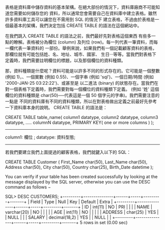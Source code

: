 表格是資料庫中儲存資料的基本架構。在絕大部份的情況下，資料庫廠商不可能知道您需要如何儲存您的 資料，所以通常您會需要自己在資料庫中建立表格。雖然許多資料庫工具可以讓您在不需用到 SQL 的情況下 建立表格，不過由於表格是一個最基本的架構，我們決定包括 CREATE TABLE 的語法在這個網站中。

在我們跳入 CREATE TABLE 的語法之前，我們最好先對表格這個東西 有些多一點的瞭解。表格被分為欄位 (column) 及列位 (row)。每一列代表一筆資料，而每一欄代表一筆資料的 一部份。舉例來說，如果我們有一個記載顧客資料的表格，那欄位就有可能包括姓、名、地址、城市、國家、 生日‧‧‧等等。當我們對表格下定義時，我們需要註明欄位的標題，以及那個欄位的資料種類。

那，資料種類是什麼呢？資料可能是以許多不同的形式存在的。它可能是一個整數 (例如 1)，、一個實數 (例如 0.55)、一個字串 (例如 'sql')、一個日期/時間 (例如 '2000-JAN-25 03:22:22')、或甚至是 以二進法 (binary) 的狀態存在。當我們在對一個表格下定義時，我們需要對每一個欄位的資料種類下定義。 (例如 '姓' 這個欄位的資料種類是 char(50)──代表這是一個 50 個字元的字串)。我們需要注意的一點是 不同的資料庫有不同的資料種類，所以在對表格做出定義之前最好先參考一下資料庫本身的說明。
CREATE TABLE 的語法是：

CREATE TABLE table_name(
   column1 datatype,
   column2 datatype,
   column3 datatype,
   .....
   columnN datatype,
   PRIMARY KEY( one or more columns )
);

-----
column1: 欄位 ;
datatype: 資料型態;

----



若我們要建立我們上面提過的顧客表格，我們就鍵入以下的 SQL：

CREATE TABLE Customer
(
	First_Name char(50),
	Last_Name char(50),
	Address char(50),
	City char(50),
	Country char(25),
	Birth_Date datetime
);



You can verify if your table has been created successfully by looking at the message displayed by the SQL server, 
otherwise you can use the DESC command as follows −

SQL> DESC CUSTOMERS;
+---------+---------------+------+-----+---------+-------+
| Field   | Type          | Null | Key | Default | Extra |
+---------+---------------+------+-----+---------+-------+
| ID      | int(11)       | NO   | PRI |         |       |
| NAME    | varchar(20)   | NO   |     |         |       |
| AGE     | int(11)       | NO   |     |         |       |
| ADDRESS | char(25)      | YES  |     | NULL    |       |
| SALARY  | decimal(18,2) | YES  |     | NULL    |       |
+---------+---------------+------+-----+---------+-------+
5 rows in set (0.00 sec)


